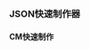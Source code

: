 <script setup>
import FromToJson from 'docs/.vitepress/components/FromToJson.vue';
</script>
### JSON快速制作器
#### CM快速制作
<FromToJson />